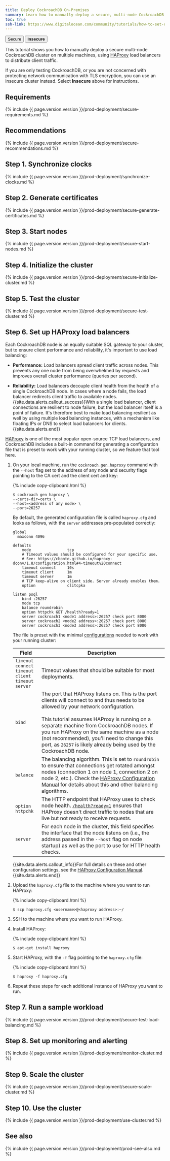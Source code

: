 ```yaml
---
title: Deploy CockroachDB On-Premises
summary: Learn how to manually deploy a secure, multi-node CockroachDB cluster on multiple machines.
toc: true
ssh-link: https://www.digitalocean.com/community/tutorials/how-to-set-up-ssh-keys--2
---
```


<div class="filters filters-big clearfix">
  <a href="deploy-cockroachdb-on-premises.html"><button class="filter-button current">Secure</button></a>
  <a href="deploy-cockroachdb-on-premises-insecure.html"><button class="filter-button"><strong>Insecure</strong></button></a>
</div>

This tutorial shows you how to manually deploy a secure multi-node CockroachDB cluster on multiple machines, using [HAProxy](http://www.haproxy.org/) load balancers to distribute client traffic.

If you are only testing CockroachDB, or you are not concerned with protecting network communication with TLS encryption, you can use an insecure cluster instead. Select **Insecure** above for instructions.


## Requirements

{% include {{ page.version.version }}/prod-deployment/secure-requirements.md %}

## Recommendations

{% include {{ page.version.version }}/prod-deployment/secure-recommendations.md %}

## Step 1. Synchronize clocks

{% include {{ page.version.version }}/prod-deployment/synchronize-clocks.md %}

## Step 2. Generate certificates

{% include {{ page.version.version }}/prod-deployment/secure-generate-certificates.md %}

## Step 3. Start nodes

{% include {{ page.version.version }}/prod-deployment/secure-start-nodes.md %}

## Step 4. Initialize the cluster

{% include {{ page.version.version }}/prod-deployment/secure-initialize-cluster.md %}

## Step 5. Test the cluster

{% include {{ page.version.version }}/prod-deployment/secure-test-cluster.md %}

## Step 6. Set up HAProxy load balancers

Each CockroachDB node is an equally suitable SQL gateway to your cluster, but to ensure client performance and reliability, it's important to use load balancing:

- **Performance:** Load balancers spread client traffic across nodes. This prevents any one node from being overwhelmed by requests and improves overall cluster performance (queries per second).

- **Reliability:** Load balancers decouple client health from the health of a single CockroachDB node. In cases where a node fails, the load balancer redirects client traffic to available nodes.
  {{site.data.alerts.callout_success}}With a single load balancer, client connections are resilient to node failure, but the load balancer itself is a point of failure. It's therefore best to make load balancing resilient as well by using multiple load balancing instances, with a mechanism like floating IPs or DNS to select load balancers for clients.{{site.data.alerts.end}}

[HAProxy](http://www.haproxy.org/) is one of the most popular open-source TCP load balancers, and CockroachDB includes a built-in command for generating a configuration file that is preset to work with your running cluster, so we feature that tool here.

1. On your local machine, run the [`cockroach gen haproxy`](generate-cockroachdb-resources.html) command with the `--host` flag set to the address of any node and security flags pointing to the CA cert and the client cert and key:

    {% include copy-clipboard.html %}
  	~~~ shell
  	$ cockroach gen haproxy \
  	--certs-dir=certs \
  	--host=<address of any node> \
  	--port=26257
  	~~~

  	By default, the generated configuration file is called `haproxy.cfg` and looks as follows, with the `server` addresses pre-populated correctly:

    ~~~
    global
      maxconn 4096

    defaults
        mode                tcp
        # Timeout values should be configured for your specific use.
        # See: https://cbonte.github.io/haproxy-dconv/1.8/configuration.html#4-timeout%20connect
        timeout connect     10s
        timeout client      1m
        timeout server      1m
        # TCP keep-alive on client side. Server already enables them.
        option              clitcpka

    listen psql
        bind :26257
        mode tcp
        balance roundrobin
        option httpchk GET /health?ready=1
        server cockroach1 <node1 address>:26257 check port 8080
        server cockroach2 <node2 address>:26257 check port 8080
        server cockroach3 <node3 address>:26257 check port 8080
    ~~~

  	The file is preset with the minimal [configurations](http://cbonte.github.io/haproxy-dconv/1.7/configuration.html) needed to work with your running cluster:

  	Field | Description
  	------|------------
  	`timeout connect`<br>`timeout client`<br>`timeout server` | Timeout values that should be suitable for most deployments.
  	`bind` | The port that HAProxy listens on. This is the port clients will connect to and thus needs to be allowed by your network configuration.<br><br>This tutorial assumes HAProxy is running on a separate machine from CockroachDB nodes. If you run HAProxy on the same machine as a node (not recommended), you'll need to change this port, as `26257` is likely already being used by the CockroachDB node.
  	`balance` | The balancing algorithm. This is set to `roundrobin` to ensure that connections get rotated amongst nodes (connection 1 on node 1, connection 2 on node 2, etc.). Check the [HAProxy Configuration Manual](http://cbonte.github.io/haproxy-dconv/1.7/configuration.html#4-balance) for details about this and other balancing algorithms.
    `option httpchk` | The HTTP endpoint that HAProxy uses to check node health. [`/health?ready=1`](monitoring-and-alerting.html#health-ready-1) ensures that HAProxy doesn't direct traffic to nodes that are live but not ready to receive requests.
    `server` | For each node in the cluster, this field specifies the interface that the node listens on (i.e., the address passed in the `--host` flag on node startup) as well as the port to use for HTTP health checks.

  	{{site.data.alerts.callout_info}}For full details on these and other configuration settings, see the <a href="http://cbonte.github.io/haproxy-dconv/1.7/configuration.html">HAProxy Configuration Manual</a>.{{site.data.alerts.end}}

2. Upload the `haproxy.cfg` file to the machine where you want to run HAProxy:

	{% include copy-clipboard.html %}
	~~~ shell
	$ scp haproxy.cfg <username>@<haproxy address>:~/
	~~~

3. SSH to the machine where you want to run HAProxy.

4. Install HAProxy:

    {% include copy-clipboard.html %}
	~~~ shell
	$ apt-get install haproxy
	~~~

5. Start HAProxy, with the `-f` flag pointing to the `haproxy.cfg` file:

    {% include copy-clipboard.html %}
	~~~ shell
	$ haproxy -f haproxy.cfg
	~~~

6. Repeat these steps for each additional instance of HAProxy you want to run.

## Step 7. Run a sample workload

{% include {{ page.version.version }}/prod-deployment/secure-test-load-balancing.md %}

## Step 8. Set up monitoring and alerting

{% include {{ page.version.version }}/prod-deployment/monitor-cluster.md %}

## Step 9. Scale the cluster

{% include {{ page.version.version }}/prod-deployment/secure-scale-cluster.md %}

## Step 10. Use the cluster

{% include {{ page.version.version }}/prod-deployment/use-cluster.md %}

## See also

{% include {{ page.version.version }}/prod-deployment/prod-see-also.md %}

